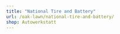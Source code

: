 ```yaml
---
title: "National Tire and Battery"
url: /oak-lawn/national-tire-and-battery/
shop: Autowerkstatt
---
```

